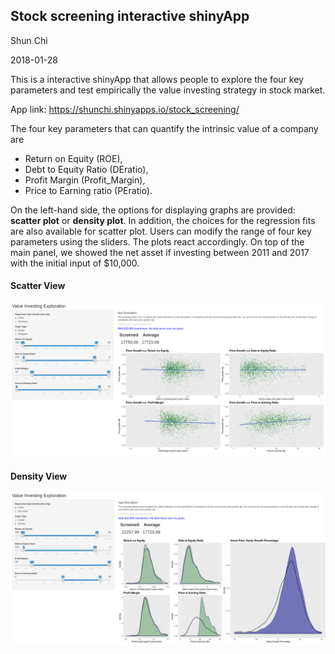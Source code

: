 ## Stock screening interactive shinyApp

Shun Chi

2018-01-28

This is a interactive shinyApp that allows people to explore the four key parameters and test empirically the value investing strategy in stock market.

App link: https://shunchi.shinyapps.io/stock_screening/

The four key parameters that can quantify the intrinsic value of a company are
* Return on Equity (ROE),
* Debt to Equity Ratio (DEratio),
* Profit Margin (Profit_Margin),
* Price to Earning ratio (PEratio).

On the left-hand side, the options for displaying graphs are provided: __scatter plot__ or __density plot__. In addition, the choices for the regression fits are also available for scatter plot. Users can modify the range of four key parameters using the sliders. The plots react accordingly. On top of the main panel, we showed the net asset if investing between 2011 and 2017 with the initial input of $10,000.

#### Scatter View
![](./img/scatter.png)

#### Density View
![](./img/density.png)
